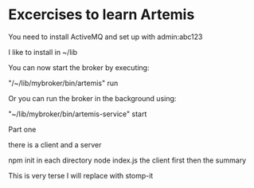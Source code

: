 Excercises to learn Artemis
==============

You need to install ActiveMQ and set up with
admin:abc123

I like to install in ~/lib

You can now start the broker by executing:  

   "/~/lib/mybroker/bin/artemis" run

Or you can run the broker in the background using:

   "~/lib/mybroker/bin/artemis-service" start


Part one

there is a client and a server

npm init in each directory
node index.js the client first then the summary


This is very terse
I will replace with stomp-it
